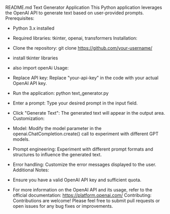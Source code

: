 README.md
Text Generator Application
This Python application leverages the OpenAI API to generate text based on user-provided prompts.
Prerequisites:
 * Python 3.x installed
 * Required libraries: tkinter, openai, transformers
Installation:
 * Clone the repository:
   git clone https://github.com/your-username/<repo name>
 * install tkinter libraries
 * also import openAi
Usage:
 * Replace API key: Replace "your-api-key" in the code with your actual OpenAI API key.
 * Run the application:
   python text_generator.py

 * Enter a prompt: Type your desired prompt in the input field.
 * Click "Generate Text": The generated text will appear in the output area.
Customization:
 * Model: Modify the model parameter in the openai.ChatCompletion.create() call to experiment with different GPT models.
 * Prompt engineering: Experiment with different prompt formats and structures to influence the generated text.
 * Error handling: Customize the error messages displayed to the user.
Additional Notes:
 * Ensure you have a valid OpenAI API key and sufficient quota.
 * For more information on the OpenAI API and its usage, refer to the official documentation: https://platform.openai.com/
Contributing:
Contributions are welcome! Please feel free to submit pull requests or open issues for any bug fixes or improvements.
